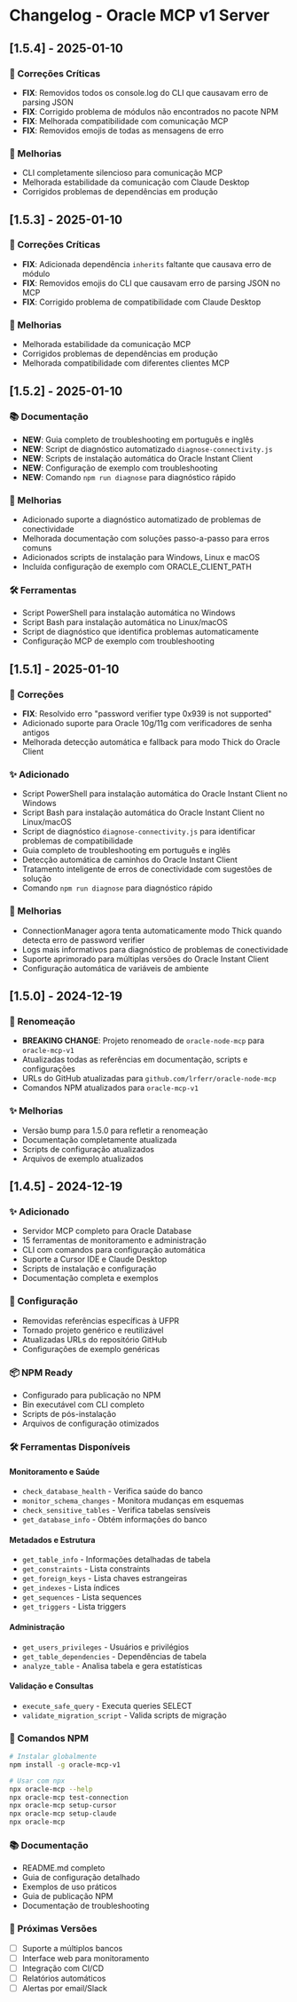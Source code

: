 # Changelog - Oracle MCP v1 Server

## [1.5.4] - 2025-01-10

### 🔧 Correções Críticas
- **FIX**: Removidos todos os console.log do CLI que causavam erro de parsing JSON
- **FIX**: Corrigido problema de módulos não encontrados no pacote NPM
- **FIX**: Melhorada compatibilidade com comunicação MCP
- **FIX**: Removidos emojis de todas as mensagens de erro

### 🚀 Melhorias
- CLI completamente silencioso para comunicação MCP
- Melhorada estabilidade da comunicação com Claude Desktop
- Corrigidos problemas de dependências em produção

## [1.5.3] - 2025-01-10

### 🔧 Correções Críticas
- **FIX**: Adicionada dependência `inherits` faltante que causava erro de módulo
- **FIX**: Removidos emojis do CLI que causavam erro de parsing JSON no MCP
- **FIX**: Corrigido problema de compatibilidade com Claude Desktop

### 🚀 Melhorias
- Melhorada estabilidade da comunicação MCP
- Corrigidos problemas de dependências em produção
- Melhorada compatibilidade com diferentes clientes MCP

## [1.5.2] - 2025-01-10

### 📚 Documentação
- **NEW**: Guia completo de troubleshooting em português e inglês
- **NEW**: Script de diagnóstico automatizado `diagnose-connectivity.js`
- **NEW**: Scripts de instalação automática do Oracle Instant Client
- **NEW**: Configuração de exemplo com troubleshooting
- **NEW**: Comando `npm run diagnose` para diagnóstico rápido

### 🔧 Melhorias
- Adicionado suporte a diagnóstico automatizado de problemas de conectividade
- Melhorada documentação com soluções passo-a-passo para erros comuns
- Adicionados scripts de instalação para Windows, Linux e macOS
- Incluída configuração de exemplo com ORACLE_CLIENT_PATH

### 🛠️ Ferramentas
- Script PowerShell para instalação automática no Windows
- Script Bash para instalação automática no Linux/macOS
- Script de diagnóstico que identifica problemas automaticamente
- Configuração MCP de exemplo com troubleshooting

## [1.5.1] - 2025-01-10

### 🔧 Correções
- **FIX**: Resolvido erro "password verifier type 0x939 is not supported" 
- Adicionado suporte para Oracle 10g/11g com verificadores de senha antigos
- Melhorada detecção automática e fallback para modo Thick do Oracle Client

### ✨ Adicionado
- Script PowerShell para instalação automática do Oracle Instant Client no Windows
- Script Bash para instalação automática do Oracle Instant Client no Linux/macOS
- Script de diagnóstico `diagnose-connectivity.js` para identificar problemas de compatibilidade
- Guia completo de troubleshooting em português e inglês
- Detecção automática de caminhos do Oracle Instant Client
- Tratamento inteligente de erros de conectividade com sugestões de solução
- Comando `npm run diagnose` para diagnóstico rápido

### 🚀 Melhorias
- ConnectionManager agora tenta automaticamente modo Thick quando detecta erro de password verifier
- Logs mais informativos para diagnóstico de problemas de conectividade
- Suporte aprimorado para múltiplas versões do Oracle Instant Client
- Configuração automática de variáveis de ambiente

## [1.5.0] - 2024-12-19

### 🔄 Renomeação
- **BREAKING CHANGE**: Projeto renomeado de `oracle-node-mcp` para `oracle-mcp-v1`
- Atualizadas todas as referências em documentação, scripts e configurações
- URLs do GitHub atualizadas para `github.com/lrferr/oracle-node-mcp`
- Comandos NPM atualizados para `oracle-mcp-v1`

### ✨ Melhorias
- Versão bump para 1.5.0 para refletir a renomeação
- Documentação completamente atualizada
- Scripts de configuração atualizados
- Arquivos de exemplo atualizados

## [1.4.5] - 2024-12-19

### ✨ Adicionado
- Servidor MCP completo para Oracle Database
- 15 ferramentas de monitoramento e administração
- CLI com comandos para configuração automática
- Suporte a Cursor IDE e Claude Desktop
- Scripts de instalação e configuração
- Documentação completa e exemplos

### 🔧 Configuração
- Removidas referências específicas à UFPR
- Tornado projeto genérico e reutilizável
- Atualizadas URLs do repositório GitHub
- Configurações de exemplo genéricas

### 📦 NPM Ready
- Configurado para publicação no NPM
- Bin executável com CLI completo
- Scripts de pós-instalação
- Arquivos de configuração otimizados

### 🛠️ Ferramentas Disponíveis

#### Monitoramento e Saúde
- `check_database_health` - Verifica saúde do banco
- `monitor_schema_changes` - Monitora mudanças em esquemas
- `check_sensitive_tables` - Verifica tabelas sensíveis
- `get_database_info` - Obtém informações do banco

#### Metadados e Estrutura
- `get_table_info` - Informações detalhadas de tabela
- `get_constraints` - Lista constraints
- `get_foreign_keys` - Lista chaves estrangeiras
- `get_indexes` - Lista índices
- `get_sequences` - Lista sequences
- `get_triggers` - Lista triggers

#### Administração
- `get_users_privileges` - Usuários e privilégios
- `get_table_dependencies` - Dependências de tabela
- `analyze_table` - Analisa tabela e gera estatísticas

#### Validação e Consultas
- `execute_safe_query` - Executa queries SELECT
- `validate_migration_script` - Valida scripts de migração

### 🚀 Comandos NPM
```bash
# Instalar globalmente
npm install -g oracle-mcp-v1

# Usar com npx
npx oracle-mcp --help
npx oracle-mcp test-connection
npx oracle-mcp setup-cursor
npx oracle-mcp setup-claude
npx oracle-mcp
```

### 📚 Documentação
- README.md completo
- Guia de configuração detalhado
- Exemplos de uso práticos
- Guia de publicação NPM
- Documentação de troubleshooting

### 🔄 Próximas Versões
- [ ] Suporte a múltiplos bancos
- [ ] Interface web para monitoramento
- [ ] Integração com CI/CD
- [ ] Relatórios automáticos
- [ ] Alertas por email/Slack
